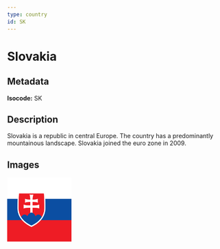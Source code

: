 ```yaml
---
type: country
id: SK
---
```


# Slovakia

## Metadata

**Isocode:** SK

## Description

Slovakia is a republic in central Europe. The country has a predominantly mountainous landscape. Slovakia joined the euro zone in 2009.

## Images

<img src="sk.webp" height="150" alt="Slovakia">